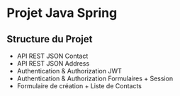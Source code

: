# Projet Java Spring

## Structure du Projet

- API REST JSON Contact
- API REST JSON Address
- Authentication & Authorization JWT
- Authentication & Authorization Formulaires + Session
- Formulaire de création + Liste de Contacts
